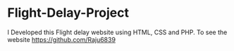 # Flight-Delay-Project
I Developed this Flight delay website using HTML, CSS and PHP. To see the website https://github.com/Raju6839
